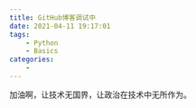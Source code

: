 ```yaml
---
title: GitHub博客调试中
date: 2021-04-11 19:17:01
tags:
    - Python
    - Basics
categories:
    - 
---
```


加油啊，让技术无国界，让政治在技术中无所作为。